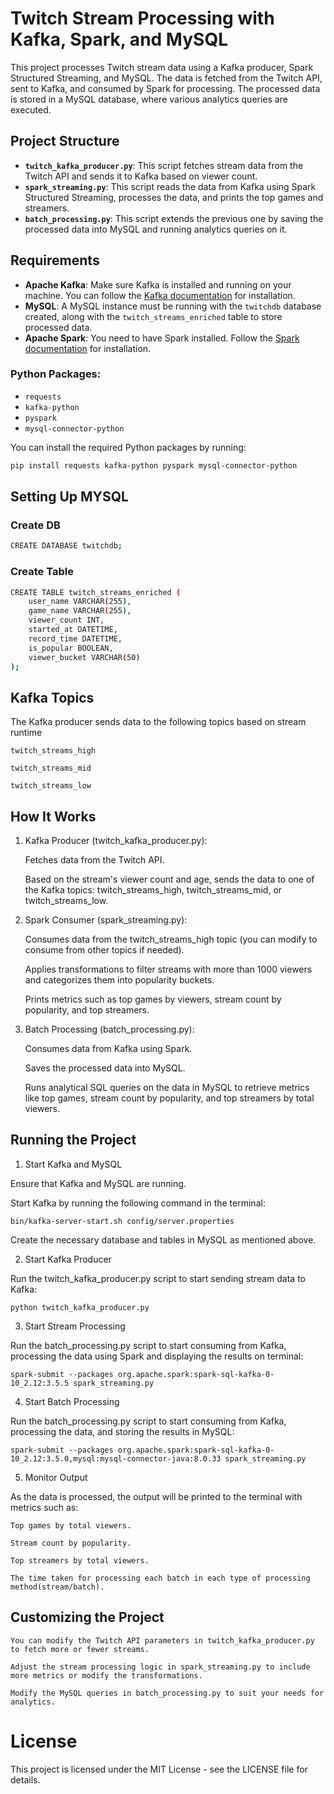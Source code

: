 # Twitch Stream Processing with Kafka, Spark, and MySQL

This project processes Twitch stream data using a Kafka producer, Spark Structured Streaming, and MySQL. The data is fetched from the Twitch API, sent to Kafka, and consumed by Spark for processing. The processed data is stored in a MySQL database, where various analytics queries are executed.

## Project Structure

- **`twitch_kafka_producer.py`**: This script fetches stream data from the Twitch API and sends it to Kafka based on viewer count.
- **`spark_streaming.py`**: This script reads the data from Kafka using Spark Structured Streaming, processes the data, and prints the top games and streamers.
- **`batch_processing.py`**: This script extends the previous one by saving the processed data into MySQL and running analytics queries on it.

## Requirements

- **Apache Kafka**: Make sure Kafka is installed and running on your machine. You can follow the [Kafka documentation](https://kafka.apache.org/quickstart) for installation.
- **MySQL**: A MySQL instance must be running with the `twitchdb` database created, along with the `twitch_streams_enriched` table to store processed data.
- **Apache Spark**: You need to have Spark installed. Follow the [Spark documentation](https://spark.apache.org/docs/latest/) for installation.

### Python Packages:
- `requests`
- `kafka-python`
- `pyspark`
- `mysql-connector-python`

You can install the required Python packages by running:

```bash
pip install requests kafka-python pyspark mysql-connector-python
```
## Setting Up MYSQL

### Create DB
```bash
CREATE DATABASE twitchdb;
```


### Create Table
```bash
CREATE TABLE twitch_streams_enriched (
    user_name VARCHAR(255),
    game_name VARCHAR(255),
    viewer_count INT,
    started_at DATETIME,
    record_time DATETIME,
    is_popular BOOLEAN,
    viewer_bucket VARCHAR(50)
);
```


## Kafka Topics

The Kafka producer sends data to the following topics based on stream runtime

    twitch_streams_high

    twitch_streams_mid

    twitch_streams_low

## How It Works
1. Kafka Producer (twitch_kafka_producer.py):

    Fetches data from the Twitch API.

    Based on the stream's viewer count and age, sends the data to one of the Kafka topics: twitch_streams_high, twitch_streams_mid, or twitch_streams_low.

2. Spark Consumer (spark_streaming.py):

    Consumes data from the twitch_streams_high topic (you can modify to consume from other topics if needed).

    Applies transformations to filter streams with more than 1000 viewers and categorizes them into popularity buckets.

    Prints metrics such as top games by viewers, stream count by popularity, and top streamers.

3. Batch Processing (batch_processing.py):

    Consumes data from Kafka using Spark.

    Saves the processed data into MySQL.

    Runs analytical SQL queries on the data in MySQL to retrieve metrics like top games, stream count by popularity, and top streamers by total viewers.

## Running the Project
1. Start Kafka and MySQL

Ensure that Kafka and MySQL are running.

Start Kafka by running the following command in the terminal:

    bin/kafka-server-start.sh config/server.properties

Create the necessary database and tables in MySQL as mentioned above.

2. Start Kafka Producer

Run the twitch_kafka_producer.py script to start sending stream data to Kafka:

    python twitch_kafka_producer.py

3. Start Stream Processing

Run the batch_processing.py script to start consuming from Kafka, processing the data using Spark and displaying the results on terminal:

    spark-submit --packages org.apache.spark:spark-sql-kafka-0-10_2.12:3.5.5 spark_streaming.py


4. Start Batch Processing

Run the batch_processing.py script to start consuming from Kafka, processing the data, and storing the results in MySQL:

    spark-submit --packages org.apache.spark:spark-sql-kafka-0-10_2.12:3.5.0,mysql:mysql-connector-java:8.0.33 spark_streaming.py

5. Monitor Output

As the data is processed, the output will be printed to the terminal with metrics such as:

    Top games by total viewers.

    Stream count by popularity.

    Top streamers by total viewers.

    The time taken for processing each batch in each type of processing method(stream/batch).

## Customizing the Project

    You can modify the Twitch API parameters in twitch_kafka_producer.py to fetch more or fewer streams.

    Adjust the stream processing logic in spark_streaming.py to include more metrics or modify the transformations.

    Modify the MySQL queries in batch_processing.py to suit your needs for analytics.

# License

This project is licensed under the MIT License - see the LICENSE file for details.

